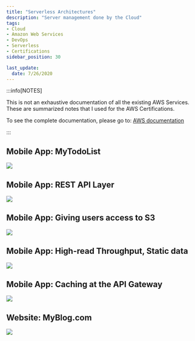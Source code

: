 ```yaml
---
title: "Serverless Architectures"
description: "Server management done by the Cloud"
tags: 
- Cloud
- Amazon Web Services
- DevOps
- Serverless
- Certifications
sidebar_position: 30

last_update:
  date: 7/26/2020
---
```




:::info[NOTES]

This is not an exhaustive documentation of all the existing AWS Services. These are summarized notes that I used for the AWS Certifications.

To see the complete documentation, please go to: [AWS documentation](https://docs.aws.amazon.com/)

:::



## Mobile App: MyTodoList 

![](/img/docs/aws-serverless-solarch1.png)


## Mobile App: REST API Layer

![](/img/docs/aws-serverless-solarch2.png)


## Mobile App: Giving users access to S3 

![](/img/docs/aws-serverless-solarch3.png)


## Mobile App: High-read Throughput, Static data 

![](/img/docs/aws-serverless-solrach4.png)


## Mobile App: Caching at the API Gateway 

![](/img/docs/aws-serverless-solarch5.png)


## Website: MyBlog.com 

![](/img/docs/aws-serverless-solarch6.png)



 

